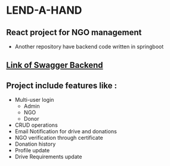 # LEND-A-HAND

## React project for NGO management

- Another repository have backend code written in springboot

## [Link of Swagger Backend](http://ec2-3-109-133-141.ap-south-1.compute.amazonaws.com:8080/swagger-ui.html)

## Project include features like :

- Multi-user login
  - Admin
  - NGO
  - Donor
- CRUD operations
- Email Notification for drive and donations
- NGO verification through certificate
- Donation history
- Profile update
- Drive Requirements update
